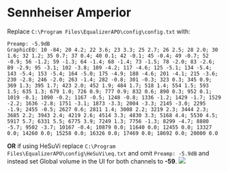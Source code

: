 # Sennheiser Amperior
Replace `C:\Program Files\EqualizerAPO\config\config.txt` with:
```
Preamp: -5.9dB
GraphicEQ: 10 -84; 20 4.2; 22 3.6; 23 3.3; 25 2.7; 26 2.5; 28 2.0; 30 1.6; 32 1.2; 35 0.7; 37 0.4; 40 0.1; 42 -0.1; 45 -0.4; 49 -0.7; 52 -0.9; 56 -1.2; 59 -1.3; 64 -1.4; 68 -1.4; 73 -1.5; 78 -2.0; 83 -2.6; 89 -2.9; 95 -3.1; 102 -3.8; 109 -4.2; 117 -4.6; 125 -5.1; 134 -5.4; 143 -5.4; 153 -5.4; 164 -5.0; 175 -4.9; 188 -4.6; 201 -4.1; 215 -3.6; 230 -2.8; 246 -2.0; 263 -1.4; 282 -0.8; 301 -0.3; 323 0.3; 345 0.9; 369 1.3; 395 1.7; 423 2.0; 452 1.9; 484 1.7; 518 1.4; 554 1.5; 593 1.5; 635 1.3; 679 1.0; 726 0.9; 777 0.9; 832 0.6; 890 0.3; 952 0.1; 1019 -0.1; 1090 -0.2; 1167 -0.5; 1248 -0.8; 1336 -1.2; 1429 -1.7; 1529 -2.2; 1636 -2.8; 1751 -3.1; 1873 -3.3; 2004 -3.3; 2145 -3.0; 2295 -1.9; 2455 -0.5; 2627 0.6; 2811 1.4; 3008 2.2; 3219 2.3; 3444 2.3; 3685 2.2; 3943 2.4; 4219 2.6; 4514 3.3; 4830 3.3; 5168 4.4; 5530 4.5; 5917 5.7; 6331 5.5; 6775 3.9; 7249 1.3; 7756 -1.3; 8299 -4.7; 8880 -5.7; 9502 -3.7; 10167 -0.4; 10879 0.0; 11640 0.0; 12455 0.0; 13327 0.0; 14260 0.0; 15258 0.0; 16326 0.0; 17469 0.0; 18692 0.0; 20000 0.0
```
**OR** if using HeSuVi replace `C:\Program Files\EqualizerAPO\config\HeSuVi\eq.txt` and omit `Preamp: -5.9dB` and instead set Global volume in the UI for both channels to **-59**.
![](https://raw.githubusercontent.com/jaakkopasanen/AutoEq/master/results/SBAF-Serious/innerfidelity/onear/Sennheiser%20Amperior/Sennheiser%20Amperior.png)